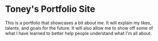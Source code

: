 # Toney's Portfolio Site

This is a portfolio that showcases a bit about me. It will explain my likes, talents, and goals for the future. It will also allow me to show off some of what I have learned to better help people understand what I'm all about.
